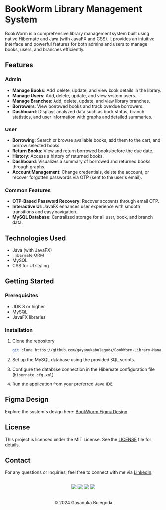 # BookWorm Library Management System

BookWorm is a comprehensive library management system built using native Hibernate and Java (with JavaFX and CSS). It provides an intuitive interface and powerful features for both admins and users to manage books, users, and branches efficiently.

## Features

### Admin
- **Manage Books**: Add, delete, update, and view book details in the library.
- **Manage Users**: Add, delete, update, and view system users.
- **Manage Branches**: Add, delete, update, and view library branches.
- **Borrowers**: View borrowed books and track overdue borrowers.
- **Dashboard**: Displays analyzed data such as book status, branch statistics, and user information with graphs and detailed summaries.

### User
- **Borrowing**: Search or browse available books, add them to the cart, and borrow selected books.
- **Return Books**: View and return borrowed books before the due date.
- **History**: Access a history of returned books.
- **Dashboard**: Visualizes a summary of borrowed and returned books through graphs.
- **Account Management**: Change credentials, delete the account, or recover forgotten passwords via OTP (sent to the user's email).

### Common Features
- **OTP-Based Password Recovery**: Recover accounts through email OTP.
- **Interactive UI**: JavaFX enhances user experience with smooth transitions and easy navigation.
- **MySQL Database**: Centralized storage for all user, book, and branch data.

## Technologies Used
- Java (with JavaFX)
- Hibernate ORM
- MySQL
- CSS for UI styling

## Getting Started

### Prerequisites
- JDK 8 or higher
- MySQL
- JavaFX libraries

### Installation
1. Clone the repository:
   ```bash
   git clone https://github.com/gayanukabulegoda/BookWorm-Library-Management-System.git

2. Set up the MySQL database using the provided SQL scripts.

3. Configure the database connection in the Hibernate configuration file (`hibernate.cfg.xml`).

4. Run the application from your preferred Java IDE.

## Figma Design
Explore the system's design here: [BookWorm Figma Design](https://www.figma.com/community/file/1416800754483053647/bookworm-library-management-system)

## License
This project is licensed under the MIT License. See the [LICENSE](LICENSE) file for details.

## Contact
For any questions or inquiries, feel free to connect with me via [LinkedIn](https://www.linkedin.com/in/gayanuka-bulegoda-2b993127a).

##
<div align="center">
<a href="https://github.com/gayanukabulegoda" target="_blank"><img src = "https://img.shields.io/badge/GitHub-100000?style=for-the-badge&logo=github&logoColor=white"></a>
<a href="https://git-scm.com/" target="_blank"><img src = "https://img.shields.io/badge/Git-100000?style=for-the-badge&logo=git&logoColor=white"></a>
<a href="https://jdk.java.net/java-se-ri/11-MR2" target="_blank"><img src = "https://img.shields.io/badge/Java-100000?style=for-the-badge&logo=openjdk&logoColor=white"></a>
<a href="https://hibernate.org/orm/releases/5.6/" target="_blank"><img src = "https://img.shields.io/badge/Hibernate-100000?style=for-the-badge&logo=Hibernate&logoColor=white"></a>
</div> <br>
<p align="center">
  &copy; 2024 Gayanuka Bulegoda
</p>
